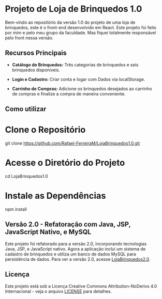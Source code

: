 # Projeto de Loja de Brinquedos 1.0

Bem-vindo ao repositório da versão 1.0 do projeto de uma loja de brinquedos, este é o front-end desenvolvido em React.
Este projeto foi feito por mim e pelo meu grupo da faculdade. Mas fiquei totalmente responsável pelo front nessa versão.

## Recursos Principais

- **Catálogo de Brinquedos:** Três categorias de brinquedos e seis brinquedos disponíveis.
  
 - **Login e Cadastro:** Criar conta e logar com Dados via localStorage.

- **Carrinho de Compras:** Adicione os brinquedos desejados ao carrinho de compras e finalize a compra de maneira conveniente.

 ## Como utilizar

# Clone o Repositório
git clone https://github.com/Rafael-FerreiraM/LojaBrinquedos1.0.git

# Acesse o Diretório do Projeto
cd LojaBrinquedos1.0

# Instale as Dependências
npm install


## Versão 2.0 - Refatoração com Java, JSP, JavaScript Nativo, e MySQL

Este projeto foi refatorado para a versão 2.0, incorporando tecnologias  Java, JSP, e JavaScript nativo. Agora a aplicação inclui um sistema de cadastro de brinquedos e utiliza um banco de dados MySQL para persistência de dados.
Para ver a versão 2.0, acesse [LojaBrinquedos2.0](https://github.com/Rafael-FerreiraM/LojaBrinquedos2.0).

## Licença

Este projeto está sob a Licença Creative Commons Attribution-NoDerivs 4.0 Internacional - veja o arquivo [LICENSE](LICENSE) para detalhes.
